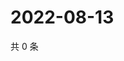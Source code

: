 # 2022-08-13

共 0 条

<!-- BEGIN WEIBO -->
<!-- 最后更新时间 Sat Aug 13 2022 17:15:07 GMT+0800 (China Standard Time) -->

<!-- END WEIBO -->

